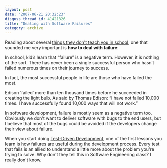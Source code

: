 ```yaml
---
layout: post
date: "2007-06-21 20:32:23"
disquss_thread_id: 41421326
title: "Dealing with Software Failures"
category: archive
---
```

Reading about several 
[things they don't teach you in school](http://www.theoptimizedlife.com/self-improvement/what-they-dont-teach-you-in-school/), one that sounded me very important is 
**how to deal with failure**:

In school, kid’s learn that “failure” is a negative term.
However, it is nothing of the sort. There has never been a
single successful person who hasn’t failed numerous times on
their journey to success.

In fact, the most successful people in life are those who
have failed the most.

Edison ‘failed’ more than ten thousand times before he
succeeded in creating the light bulb. As said by Thomas
Edison: “I have not failed 10,000 times. I have
successfully found 10,000 ways that will not work.”

In software development, failure is mostly seem as a negative term too. Obviously we don't want to deliver software with bugs to the end users, but I believe that most of the bugs could be avoided if the developers change their view about failure.

When you start doing 
[Test-Driven Development](http://en.wikipedia.org/wiki/Test-driven_development), one of the first lessons you learn is how failures are useful during the development process. Every test that fails is an allied to understand a little more about the problem you're trying to solve. Why don't they tell this in Software Engineering class? I really don't know.
